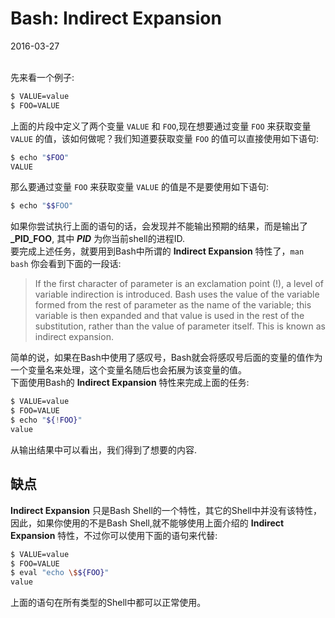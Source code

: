 # Bash: Indirect Expansion                  
2016-03-27   <br /><br />                 
                
先来看一个例子:               
              
```bash
$ VALUE=value
$ FOO=VALUE
```              
上面的片段中定义了两个变量 `VALUE` 和 `FOO`,现在想要通过变量 `FOO` 来获取变量 `VALUE` 的值，该如何做呢？我们知道要获取变量 `FOO` 的值可以直接使用如下语句:               
         
```bash
$ echo "$FOO"
VALUE
```
那么要通过变量 `FOO` 来获取变量 `VALUE` 的值是不是要使用如下语句:                
              
```bash
$ echo "$$FOO"
```
如果你尝试执行上面的语句的话，会发现并不能输出预期的结果，而是输出了 **_PID_FOO**, 其中 **_PID_** 为你当前shell的进程ID.                  
要完成上述任务，就要用到Bash中所谓的 **Indirect Expansion** 特性了，`man bash` 你会看到下面的一段话:               
           
> If the first character of parameter is an exclamation point (!), a level of variable indirection is introduced. Bash uses the value of the variable formed from the rest of parameter as the name of the variable; this variable is then expanded and that value is used in the rest of the substitution, rather than the value of parameter itself. This is known as indirect expansion.              
             
简单的说，如果在Bash中使用了感叹号，Bash就会将感叹号后面的变量的值作为一个变量名来处理，这个变量名随后也会拓展为该变量的值。                 
下面使用Bash的 **Indirect Expansion** 特性来完成上面的任务:             
           
```bash 
$ VALUE=value
$ FOO=VALUE
$ echo "${!FOO}"
value
```
从输出结果中可以看出，我们得到了想要的内容.                     
            
## 缺点
**Indirect Expansion** 只是Bash Shell的一个特性，其它的Shell中并没有该特性，因此，如果你使用的不是Bash Shell,就不能够使用上面介绍的 **Indirect Expansion** 特性，不过你可以使用下面的语句来代替:            
         
```bash
$ VALUE=value
$ FOO=VALUE
$ eval "echo \$${FOO}"
value
```
上面的语句在所有类型的Shell中都可以正常使用。            

